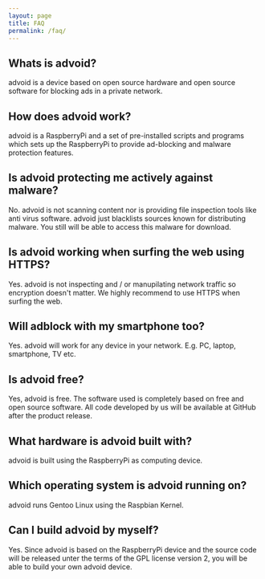 ```yaml
---
layout: page
title: FAQ
permalink: /faq/
---
```


<h2>Whats is advoid?</h2>

<p>advoid is a device based on open source hardware and open source software for blocking ads in a private network.</p>

<h2>How does advoid work?</h2>

<p>advoid is a RaspberryPi and a set of pre-installed scripts and programs which sets up the RaspberryPi to provide ad-blocking and malware protection features.</p>

<h2>Is advoid protecting me actively against malware?</h2>

<p>No. advoid is not scanning content nor is providing file inspection tools like anti virus software. advoid just blacklists sources known for distributing malware. You still will be able to access this malware for download.</p> 

<h2>Is advoid working when surfing the web using HTTPS?</h2>

<p>Yes. advoid is not inspecting and / or manupilating network traffic so encryption doesn't matter. We highly recommend to use HTTPS when surfing the web.</p>

<h2>Will adblock with my smartphone too?</h2>

<p>Yes. advoid will work for any device in your network. E.g. PC, laptop, smartphone, TV etc.</p>

<h2>Is advoid free?</h2>

<p>Yes, advoid is free. The software used is completely based on free and open source software. All code developed by us will be available at GitHub after the product release.</p>

<h2>What hardware is advoid built with?</h2>

<p>advoid is built using the RaspberryPi as computing device.</p>

<h2>Which operating system is advoid running on?</h2>

<p>advoid runs Gentoo Linux using the Raspbian Kernel.</a>

<h2>Can I build advoid by myself?</h2>

<p>Yes. Since advoid is based on the RaspberryPi device and the source code will be released unter the terms of the GPL license version 2, you will be able to build your own advoid device.</p>
